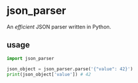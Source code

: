# json_parser

An _efficient_ JSON parser written in Python.

## usage

```py
import json_parser

json_object = json_parser.parse('{"value": 42}')
print(json_object['value']) # 42
```
